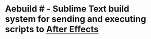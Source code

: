 # Aebuild # - Sublime Text build system for sending and executing scripts to [After Effects](https://www.adobe.com)
